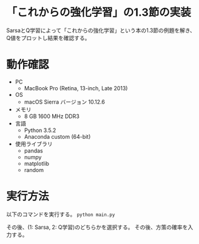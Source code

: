 # 「これからの強化学習」の1.3節の実装

SarsaとQ学習によって「これからの強化学習」という本の1.3節の例題を解き、Q値をプロットし結果を確認する。

# 動作確認

- PC
	- MacBook Pro (Retina, 13-inch, Late 2013)
- OS
	- macOS Sierra バージョン 10.12.6
- メモリ
	- 8 GB 1600 MHz DDR3
- 言語
	- Python 3.5.2
	- Anaconda custom (64-bit)
- 使用ライブラリ
	- pandas
	- numpy
	- matplotlib
	- random

# 実行方法

以下のコマンドを実行する。
`python main.py`

その後、(1: Sarsa, 2: Q学習)のどちらかを選択する。
その後、方策の確率を入力する。
